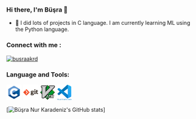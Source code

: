 ### Hi there, I'm Büşra 👋

- 🌱 I did lots of projects in C language. I am currently learning ML using the Python language.


### Connect with me :
<p align="left">
<a href= "https://www.linkedin.com/in/busranurkaradeniz/"
target="blank"><img align="center"
src="https://unpkg.com/simple-icons@v6/icons/linkedin.svg"
                    alt="busraakrd" height="30" width="30" /></a>
  
 ### Language and Tools:
  <img 
       alt="C" width="40" height="40" src="https://raw.githubusercontent.com/github/explore/f3e22f0dca2be955676bc70d6214b95b13354ee8/topics/c/c.png" />
<img 
     alt="git" width="40" height="40" src="https://github.com/devicons/devicon/blob/master/icons/git/git-original-wordmark.svg" />
<img
     alt="git" width="40" height="40" src="https://raw.githubusercontent.com/github/explore/80688e429a7d4ef2fca1e82350fe8e3517d3494d/topics/vim/vim.png" />
 <img
     alt="git" width="40" height="40" src="https://github.com/devicons/devicon/blob/master/icons/vscode/vscode-original-wordmark.svg" />

  
  [![Büşra Nur Karadeniz's GitHub stats](https://github-readme-stats.vercel.app/api?username=busraakrd&show_icons=true&theme=tokyonight)]
 
